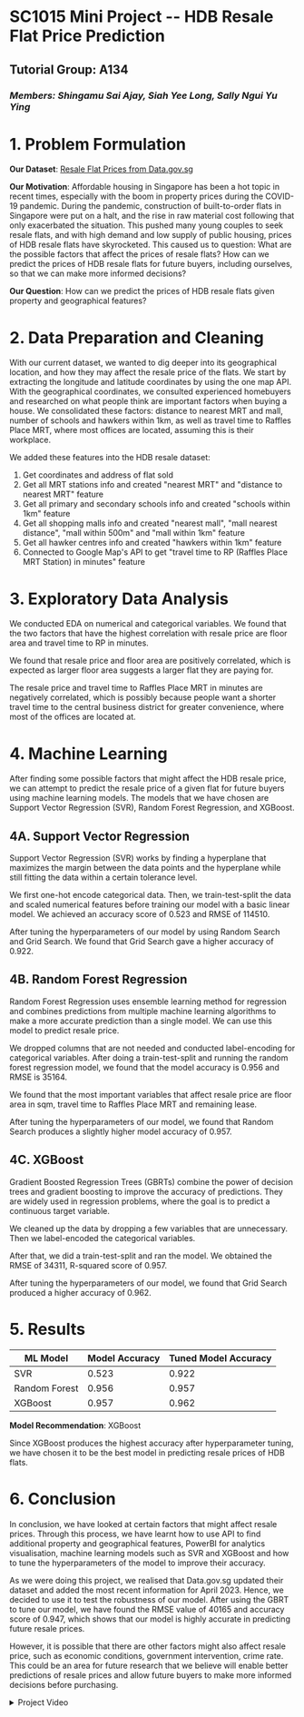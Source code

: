 # SC1015 Mini Project -- HDB Resale Flat Price Prediction 

## Tutorial Group: A134
### *Members: Shingamu Sai Ajay, Siah Yee Long, Sally Ngui Yu Ying*

# 1. Problem Formulation
**Our Dataset**: [Resale Flat Prices from Data.gov.sg](https://data.gov.sg/dataset/resale-flat-prices)

**Our Motivation**: Affordable housing in Singapore has been a hot topic in recent times, especially with the boom in property prices during the COVID-19 pandemic. During the pandemic, construction of built-to-order flats in Singapore were put on a halt, and the rise in raw material cost following that only exacerbated the situation. This pushed many young couples to seek resale flats, and with high demand and low supply of public housing, prices of HDB resale flats have skyrocketed. This caused us to question: What are the possible factors that affect the prices of resale flats? How can we predict the prices of HDB resale flats for future buyers, including ourselves, so that we can make more informed decisions?

**Our Question**: How can we predict the prices of HDB resale flats given property and geographical features?

# 2. Data Preparation and Cleaning
With our current dataset, we wanted to dig deeper into its geographical location, and how they may affect the resale price of the flats. We start by extracting the longitude and latitude coordinates by using the one map API. With the geographical coordinates, we consulted experienced homebuyers and researched on what people think are important factors when buying a house. We consolidated these factors: distance to nearest MRT and mall, number of schools and hawkers within 1km, as well as travel time to Raffles Place MRT, where most offices are located, assuming this is their workplace.

We added these features into the HDB resale dataset: 
1. Get coordinates and address of flat sold
2. Get all MRT stations info and created "nearest MRT" and "distance to nearest MRT" feature
3. Get all primary and secondary schools info and created "schools within 1km" feature
4. Get all shopping malls info and created "nearest mall", "mall nearest distance", "mall within 500m" and "mall within 1km" feature
5. Get all hawker centres info and created "hawkers within 1km" feature
6. Connected to Google Map's API to get "travel time to RP (Raffles Place MRT Station) in minutes" feature

# 3. Exploratory Data Analysis
We conducted EDA on numerical and categorical variables. We found that the two factors that have the highest correlation with resale price are floor area and travel time to RP in minutes. 

We found that resale price and floor area are positively correlated, which is expected as larger floor area suggests a larger flat they are paying for. 

The resale price and travel time to Raffles Place MRT in minutes are negatively correlated, which is possibly because people want a shorter travel time to the central business district for greater convenience, where most of the offices are located at.

# 4. Machine Learning
After finding some possible factors that might affect the HDB resale price, we can attempt to predict the resale price of a given flat for future buyers using machine learning models. The models that we have chosen are Support Vector Regression (SVR), Random Forest Regression, and XGBoost.

## 4A. Support Vector Regression
Support Vector Regression (SVR) works by finding a hyperplane that maximizes the margin between the data points and the hyperplane while still fitting the data within a certain tolerance level.

We first one-hot encode categorical data. Then, we train-test-split the data and scaled numerical features before training our model with a basic linear model. We achieved an accuracy score of 0.523 and RMSE of 114510.

After tuning the hyperparameters of our model by using Random Search and Grid Search. We found that Grid Search gave a higher accuracy of 0.922.

## 4B. Random Forest Regression
Random Forest Regression uses ensemble learning method for regression and combines predictions from multiple machine learning algorithms to make a more accurate prediction than a single model. We can use this model to predict resale price.

We dropped columns that are not needed and conducted label-encoding for categorical variables. After doing a train-test-split and running the random forest regression model, we found that the model accuracy is 0.956 and RMSE is 35164.

We found that the most important variables that affect resale price are floor area in sqm, travel time to Raffles Place MRT and remaining lease.

After tuning the hyperparameters of our model, we found that Random Search produces a slightly higher model accuracy of 0.957.

## 4C. XGBoost
Gradient Boosted Regression Trees (GBRTs) combine the power of decision trees and gradient boosting to improve the accuracy of predictions. They are widely used in regression problems, where the goal is to predict a continuous target variable. 

We cleaned up the data by dropping a few variables that are unnecessary. Then we label-encoded the categorical variables. 

After that, we did a train-test-split and ran the model. We obtained the RMSE of 34311, R-squared score of 0.957.

After tuning the hyperparameters of our model, we found that Grid Search produced a higher accuracy of 0.962.

# 5. Results

| ML Model      | Model Accuracy   | Tuned Model Accuracy | 
| ------------- | ---------------- | -------------------- |
| SVR           | 0.523            | 0.922                |
| Random Forest | 0.956            | 0.957                |
| XGBoost       | 0.957            | 0.962                |

**Model Recommendation**: XGBoost

Since XGBoost produces the highest accuracy after hyperparameter tuning, we have chosen it to be the best model in predicting resale prices of HDB flats.

# 6. Conclusion
In conclusion, we have looked at certain factors that might affect resale prices. Through this process, we have learnt how to use API to find additional property and geographical features, PowerBI for analytics visualisation, machine learning models such as SVR and XGBoost and how to tune the hyperparameters of the model to improve their accuracy.

As we were doing this project, we realised that Data.gov.sg updated their dataset and added the most recent information for April 2023. Hence, we decided to use it to test the robustness of our model. After using the GBRT to tune our model, we have found the RMSE value of 40165 and accuracy score of 0.947, which shows that our model is highly accurate in predicting future resale prices.

However, it is possible that there are other factors might also affect resale price, such as economic conditions, government intervention, crime rate. This could be an area for future research that we believe will enable better predictions of resale prices and allow future buyers to make more informed decisions before purchasing.

<details>
<summary>Project Video</summary>
https://youtu.be/JVBR8tnrslk 
 
<summary>References</summary>
https://data.gov.sg/dataset/resale-flat-prices
 
https://slidesgo.com/theme/real-estate-marketing-plan#search-Real+Estate&position-1&results-28​

https://www.channelnewsasia.com/singapore/jurong-point-subway-snatch-theft-illegal-remittance-court-jail-3412236​

https://blog.seedly.sg/whats-driving-up-singapore-property-prices/​

https://upload.wikimedia.org/wikipedia/commons/f/f3/Pinnacle%40Duxton%2C_Singapore_-_20100101.jpg ​

http://souravsengupta.com/​

https://static.mothership.sg/1/2019/04/Screen-Shot-2019-04-28-at-6.39.32-PM.png ​

https://www.asiaone.com/money/4-room-bendemeer-hdb-resale-flat-sold-1m ​

https://www.asiaone.com/money/record-breaking-hdb-resale-maisonettes-toh-yi-drive-flat-sold-13m-jurong-east-flat-sold-1m ​

https://www.straitstimes.com/singapore/housing/more-hdb-resale-flats-sold-for-at-least-1m-in-first-9-months-of-2022-than-in-whole-of-2021

https://towardsdatascience.com/building-a-one-hot-encoding-layer-with-tensorflow-f907d686bf39 

https://towardsdatascience.com/4-categorical-encoding-concepts-to-know-for-data-scientists-e144851c6383​

https://www.researchgate.net/figure/The-architecture-of-Gradient-Boosting-Decision-Tree_fig2_356698772​

https://www.researchgate.net/figure/Comparison-between-a-grid-search-and-b-random-search-for-hyper-parameter-tuning-The_fig2_341691661 ​

https://www.google.com/url?sa=i&url=https%3A%2F%2Fwww.gormanalysis.com%2Fblog%2Fgradient-boosting-explained%2F&psig=AOvVaw24T8Kt8qhohPWlI8xN-usc&ust=1681810770505000&source=images&cd=vfe&ved=0CA4QjRxqFwoTCNCz4cDPsP4CFQAAAAAdAAAAABAD ​

https://www.google.com/url?sa=i&url=https%3A%2F%2Fthenounproject.com%2Fbrowse%2Ficons%2Fterm%2Fsvm%2F&psig=AOvVaw3WwKPVtBH7vL0n7-n5pUAQ&ust=1681810719070000&source=images&cd=vfe&ved=0CA4QjRxqFwoTCJiXhKjPsP4CFQAAAAAdAAAAABAD ​

https://www.google.com/imgres?imgurl=https%3A%2F%2Fcdn.windowsreport.com%2Fwp-content%2Fuploads%2F2019%2F07%2FFix-power-bi-cant-find-app.jpg&tbnid=nkjYiN1RvGgm-M&vet=12ahUKEwjaiLuUz7D-AhVVFbcAHV7jDLoQMygEegUIARDSAQ..i&imgrefurl=https%3A%2F%2Fwindowsreport.com%2Fpower-bi-cant-find-app%2F&docid=QLf7bmj7RoiUqM&w=1200&h=1200&q=powerbi%20icon&ved=2ahUKEwjaiLuUz7D-AhVVFbcAHV7jDLoQMygEegUIARDSAQ ​

https://www.google.com/imgres?imgurl=https%3A%2F%2Fcdn-icons-png.flaticon.com%2F512%2F6681%2F6681415.png&tbnid=k7umq_tdqlVlGM&vet=12ahUKEwjAgfDwz7D-AhUL83MBHdkCB0AQMygMegUIARDcAQ..i&imgrefurl=https%3A%2F%2Fwww.flaticon.com%2Ffree-icon%2Fsetting_6681415&docid=YTQ_sUULeZdjGM&w=512&h=512&q=hyperparameter%20tuning%20icon&ved=2ahUKEwjAgfDwz7D-AhUL83MBHdkCB0AQMygMegUIARDcAQ ​

https://www.google.com/imgres?imgurl=https%3A%2F%2Fcdn-icons-png.flaticon.com%2F512%2F3310%2F3310624.png&tbnid=QrTWbWNeEizkqM&vet=12ahUKEwjNi8a507D-AhVT1HMBHQB4DJoQMygAegUIARDJAQ..i&imgrefurl=https%3A%2F%2Fwww.flaticon.com%2Ffree-icon%2Feconomic_3310624&docid=N9YYgIEtLY6C9M&w=512&h=512&q=economic%20conditions%20icon&ved=2ahUKEwjNi8a507D-AhVT1HMBHQB4DJoQMygAegUIARDJAQ ​

https://www.google.com/imgres?imgurl=https%3A%2F%2Fcdn-icons-png.flaticon.com%2F512%2F8040%2F8040938.png&tbnid=yGuKbIW36FAu4M&vet=12ahUKEwiKhY7J07D-AhUK-HMBHbEkCckQMygCegUIARDOAQ..i&imgrefurl=https%3A%2F%2Fwww.flaticon.com%2Ffree-icon%2Fpolicy_8040938&docid=zyiocACpzWyrnM&w=512&h=512&q=government%20policies%20icon&ved=2ahUKEwiKhY7J07D-AhUK-HMBHbEkCckQMygCegUIARDOAQ​

https://www.google.com/imgres?imgurl=https%3A%2F%2Fcdn-icons-png.flaticon.com%2F128%2F4321%2F4321395.png&tbnid=XCKuEzUa4gYkLM&vet=12ahUKEwj0trfV07D-AhXOBbcAHdDzANgQMygJegUIARDeAQ..i&imgrefurl=https%3A%2F%2Fwww.flaticon.com%2Ffree-icons%2Fcrime&docid=qYj3LFXwIlQoAM&w=128&h=128&q=crime%20rate%20icon&ved=2ahUKEwj0trfV07D-AhXOBbcAHdDzANgQMygJegUIARDeAQ​

https://levelup.gitconnected.com/random-forest-regression-209c0f354c84 
</details>
